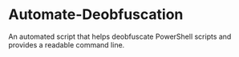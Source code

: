 # Automate-Deobfuscation
An automated script that helps deobfuscate PowerShell scripts and provides a readable command line.  
